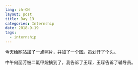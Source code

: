 ```yaml
---
lang: zh-CN
layout: post
title: Day 13
categories: Internship
date: 2018-9-19
tags:
  - internship
---
```


今天给网站加了一点照片，并加了一个图。策划开了个头。

中午何丽芳被二氯甲烷搞到了，我告诉了王琛，王琛告诉了辅导员。
